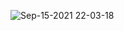 


![Sep-15-2021 22-03-18](https://user-images.githubusercontent.com/45838986/133537334-2f2f0c47-dc6d-4099-b213-33bff6c4d205.gif)

